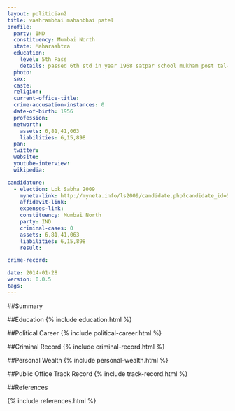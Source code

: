 ```yaml
---
layout: politician2
title: vashrambhai mahanbhai patel
profile: 
  party: IND
  constituency: Mumbai North
  state: Maharashtra
  education: 
    level: 5th Pass
    details: passed 6th std in year 1968 satpar school mukham post tal-kottada sangani satpar dist rajkot state gujarat
  photo: 
  sex: 
  caste: 
  religion: 
  current-office-title: 
  crime-accusation-instances: 0
  date-of-birth: 1956
  profession: 
  networth: 
    assets: 6,81,41,063
    liabilities: 6,15,898
  pan: 
  twitter: 
  website: 
  youtube-interview: 
  wikipedia: 

candidature: 
  - election: Lok Sabha 2009
    myneta-link: http://myneta.info/ls2009/candidate.php?candidate_id=5391
    affidavit-link: 
    expenses-link: 
    constituency: Mumbai North 
    party: IND
    criminal-cases: 0
    assets: 6,81,41,063
    liabilities: 6,15,898
    result:  

crime-record: 

date: 2014-01-28
version: 0.0.5
tags: 
---
```

##Summary


##Education
{% include education.html %}


##Political Career
{% include political-career.html %}


##Criminal Record
{% include criminal-record.html %}


##Personal Wealth
{% include personal-wealth.html %}


##Public Office Track Record
{% include track-record.html %}


##References


{% include references.html %}